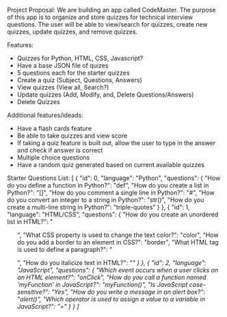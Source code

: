 Project Proposal:
We are building an app called CodeMaster. The purpose of this app is to organize and store quizzes for technical interview questions. The user will be able to view/search for quizzes, create new quizzes, update quizzes, and remove quizzes.


Features:
- Quizzes for Python, HTML, CSS, Javascript?
- Have a base JSON file of quizes
- 5 questions each for the starter quizzes
- Create a quiz (Subject, Questions, Answers)
- View quizzes (View all, Search?)
- Update quizzes (Add, Modify, and, Delete  Questions/Answers)
- Delete Quizzes


Additional features/ideads:
- Have a flash cards feature
- Be able to take quizzes and view score
- If taking a quiz feature is built out, allow the user to type in the answer and check if answer is correct
- Multiple choice questions
- Have a random quiz generated based on current available quizzes



Starter Questions List:
[
 {
  "id": 0,
  "language": "Python",
  "questions": {
   "How do you define a function in Python?": "def",
   "How do you create a list in Python?": "[]",
   "How do you comment a single line in Python?": "#",
   "How do you convert an integer to a string in Python?": "str()",
   "How do you create a multi-line string in Python?": "triple-quotes"
  }
 },
 {
  "id": 1,
  "language": "HTML/CSS",
  "questions": {
   "How do you create an unordered list in HTML?": "<ul>",
   "What CSS property is used to change the text color?": "color",
   "How do you add a border to an element in CSS?": "border",
   "What HTML tag is used to define a paragraph?": "<p>",
   "How do you italicize text in HTML?": "<i>"
  }
 },
 {
  "id": 2,
  "language": "JavaScript",
  "questions": {
   "Which event occurs when a user clicks on an HTML element?": "onClick",
   "How do you call a function named 'myFunction' in JavaScript?": "myFunction()",
   "Is JavaScript case-sensitive?": "Yes",
   "How do you write a message in an alert box?": "alert()",
   "Which operator is used to assign a value to a variable in JavaScript?": "="
  }
 }
]